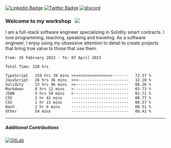 [![Linkedin Badge](https://img.shields.io/badge/-LinkedIn-0e76a8?style=flat-square&logo=Linkedin&logoColor=white)](https://www.linkedin.com/in/jason-schwarz-75b91482/)
[![Twitter Badge](https://img.shields.io/badge/-Twitter-00acee?style=flat-square&logo=Twitter&logoColor=white)](https://twitter.com/passandscore)
[![discord](https://img.shields.io/badge/Discord-blue?logo=discord&logoColor=white)](https://discordapp.com/users/#3518)

### Welcome to my workshop &nbsp; ![](https://visitor-badge.glitch.me/badge?page_id=passandscore.passandscore)

I am a full-stack software engineer specializing in Solidity smart contracts. I love programming, teaching, speaking and traveling. As a software engineer, I enjoy using my obsessive attention to detail to create projects that bring true value to those that use them.

<!--START_SECTION:waka-->

```text
From: 26 February 2023 - To: 07 April 2023

Total Time: 220 hrs

TypeScript   159 hrs 39 mins >>>>>>>>>>>>>>>>>>-------   72.57 %
JavaScript   26 hrs 36 mins  >>>----------------------   12.10 %
Solidity     13 hrs 46 mins  >>-----------------------   06.26 %
Markdown     8 hrs 12 mins   >------------------------   03.73 %
JSON         5 hrs 58 mins   >------------------------   02.71 %
CSV          1 hr 41 mins    -------------------------   00.77 %
CSS          1 hr 15 mins    -------------------------   00.57 %
Bash         1 hr 6 mins     -------------------------   00.51 %
Other        54 mins         -------------------------   00.42 %
```

<!--END_SECTION:waka-->

<hr/>

##### Additional Contributions

[![GitLab](https://img.shields.io/badge/GitLab-orange?logo=gitlab&logoColor=white)](https://gitlab.com/jason_schwarz)
